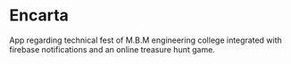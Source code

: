 # Encarta
App regarding technical fest of M.B.M engineering college integrated with firebase notifications and an online treasure hunt game.

